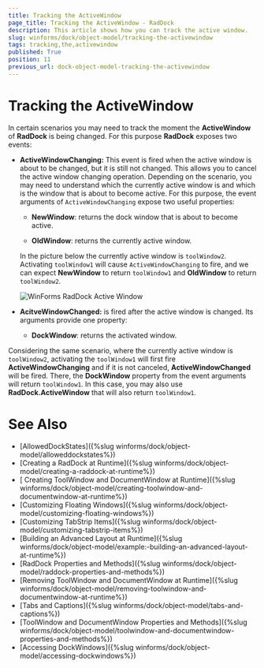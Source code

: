 ```yaml
---
title: Tracking the ActiveWindow
page_title: Tracking the ActiveWindow - RadDock
description: This article shows how you can track the active window.
slug: winforms/dock/object-model/tracking-the-activewindow
tags: tracking,the,activewindow
published: True
position: 11
previous_url: dock-object-model-tracking-the-activewindow
---
```


# Tracking the ActiveWindow

In certain scenarios you may need to track the moment the __ActiveWindow__ of __RadDock__ is being changed. For this purpose **RadDock** exposes two events:
      

* __ActiveWindowChanging:__ This event is fired when the active window is about to be changed, but it is still not changed. This allows you to cancel the active window changing operation. Depending on the scenario, you may need to understand which the currently active window is and which is the window that is about to become active. For this purpose, the event arguments of `ActiveWindowChanging` expose two useful properties:
        
    - __NewWindow__: returns the dock window that is about to become active.
                
    - __OldWindow__: returns the currently active window.
    
     In the picture below the currently active window is `toolWindow2`. Activating `toolWindow1` will cause `ActiveWindowChanging` to fire, and we can expect __NewWindow__ to return `toolWindow1` and __OldWindow__ to return `toolWindow2`.
	 
     ![WinForms RadDock Active Window](images/dock-object-model-tracking-the-activewindow001.png)

* __AcitveWindowChanged:__ is fired after the active window is changed. Its arguments provide one property:
        
    * __DockWindow__: returns the activated window.
            

Considering the same scenario, where the currently active window is `toolWindow2`, activating the `toolWindow1` will first fire **ActiveWindowChanging** and if it is not canceled, **ActiveWindowChanged** will be fired. There, the __DockWindow__ property from the event arguments will return `toolWindow1`. In this case, you may also use __RadDock.ActiveWindow__ that will also return `toolWindow1`.
        
# See Also

* [AllowedDockStates]({%slug winforms/dock/object-model/alloweddockstates%})
* [Creating a RadDock at Runtime]({%slug winforms/dock/object-model/creating-a-raddock-at-runtime%})
* [ Creating ToolWindow and DocumentWindow at Runtime]({%slug winforms/dock/object-model/creating-toolwindow-and-documentwindow-at-runtime%})
* [Customizing Floating Windows]({%slug winforms/dock/object-model/customizing-floating-windows%})
* [Customizing TabStrip Items]({%slug winforms/dock/object-model/customizing-tabstrip-items%})
* [Building an Advanced Layout at Runtime]({%slug winforms/dock/object-model/example:-building-an-advanced-layout-at-runtime%})
* [RadDock Properties and Methods]({%slug winforms/dock/object-model/raddock-properties-and-methods%})
* [Removing ToolWindow and DocumentWindow at Runtime]({%slug winforms/dock/object-model/removing-toolwindow-and-documentwindow-at-runtime%})
* [Tabs and Captions]({%slug winforms/dock/object-model/tabs-and-captions%})
* [ToolWindow and DocumentWindow Properties and Methods]({%slug winforms/dock/object-model/toolwindow-and-documentwindow-properties-and-methods%})
* [Accessing DockWindows]({%slug winforms/dock/object-model/accessing-dockwindows%})
